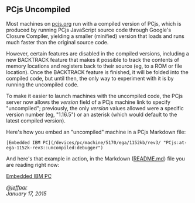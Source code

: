 PCjs Uncompiled
---
Most machines on [pcjs.org](http://www.pcjs.org/) run with a compiled version of PCjs, which is produced
by running PCjs JavaScript source code through Google's Closure Compiler, yielding a smaller (minified)
version that loads and runs much faster than the original source code.

However, certain features are disabled in the compiled versions, including a new BACKTRACK feature that
makes it possible to track the contents of memory locations and registers back to their source (eg, to a ROM
or file location).  Once the BACKTRACK feature is finished, it will be folded into the compiled code, but until
then, the only way to experiment with it is by running the uncompiled code.

To make it easier to launch machines with the uncompiled code, the PCjs server now allows the *version* field
of a PCjs machine link to specify "uncompiled"; previously, the only *version* values allowed were a specific
version number (eg, "1.16.5") or an asterisk (which would default to the latest compiled version).

Here's how you embed an "uncompiled" machine in a PCjs Markdown file:

	[Embedded IBM PC](/devices/pc/machine/5170/ega/1152kb/rev3/ "PCjs:at-ega-1152k-rev3::uncompiled:debugger")

And here's that example in action, in the Markdown ([README.md]()) file you are reading right now:

[Embedded IBM PC](/devices/pc/machine/5170/ega/1152kb/rev3/ "PCjs:at-ega-1152k-rev3::uncompiled:debugger")

*[@jeffpar](http://twitter.com/jeffpar)*  
*January 17, 2015*
